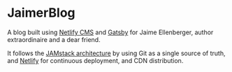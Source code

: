# JaimerBlog

A blog built using [Netlify CMS](https://www.netlifycms.org) and [Gatsby](https://www.gatsbyjs.org/) for Jaime Ellenberger, author extraordinaire and a dear friend.

It follows the [JAMstack architecture](https://jamstack.org) by using Git as a single source of truth, and [Netlify](https://www.netlify.com) for continuous deployment, and CDN distribution.
